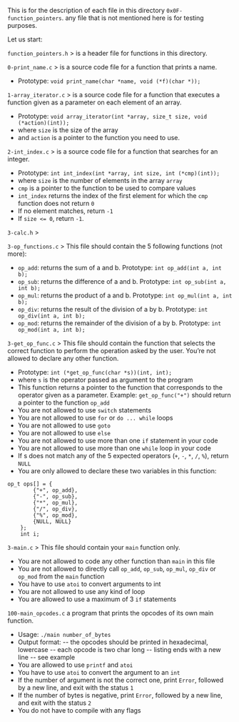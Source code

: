 This is for the description of each file in this directory `0x0F-function_pointers`.
any file that is not mentioned here is for testing purposes.

Let us start:

`function_pointers.h` > is a header file for functions in this directory.

`0-print_name.c` > is a source code file for a function that prints a name.
- Prototype: `void print_name(char *name, void (*f)(char *));`

`1-array_iterator.c` > is a source code file for a function that executes a function given as a parameter on each element of an array.
- Prototype: `void array_iterator(int *array, size_t size, void (*action)(int));`
- where `size` is the size of the array
- and `action` is a pointer to the function you need to use.

`2-int_index.c` > is a source code file for a function that searches for an integer.
- Prototype: `int int_index(int *array, int size, int (*cmp)(int));`
- where `size` is the number of elements in the array `array`
- `cmp` is a pointer to the function to be used to compare values
- `int_index` returns the index of the first element for which the `cmp` function does not return `0`
- If no element matches, return `-1`
- If `size <= 0`, return `-1`.

`3-calc.h` > 



`3-op_functions.c` > This file should contain the 5 following functions (not more):
- `op_add`: returns the sum of a and b. Prototype: `int op_add(int a, int b);`
- `op_sub`: returns the difference of a and b. Prototype: `int op_sub(int a, int b);`
- `op_mul`: returns the product of a and b. Prototype: `int op_mul(int a, int b);`
- `op_div`: returns the result of the division of a by b. Prototype: `int op_div(int a, int b);`
- `op_mod`: returns the remainder of the division of a by b. Prototype: `int op_mod(int a, int b);`

`3-get_op_func.c` > This file should contain the function that selects the correct function to perform the operation asked by the user. You’re not allowed to declare any other function.
- Prototype: `int (*get_op_func(char *s))(int, int);`
- where `s` is the operator passed as argument to the program
- This function returns a pointer to the function that corresponds to the operator given as a parameter. Example: `get_op_func("+")` should return a pointer to the function `op_add`
- You are not allowed to use `switch` statements
- You are not allowed to use `for` or `do ... while` loops
- You are not allowed to use `goto`
- You are not allowed to use `else`
- You are not allowed to use more than one `if` statement in your code
- You are not allowed to use more than one `while` loop in your code
- If s does not match any of the 5 expected operators (`+`, `-`, `*`, `/`, `%`), return `NULL`
- You are only allowed to declare these two variables in this function:
```
op_t ops[] = {
        {"+", op_add},
        {"-", op_sub},
        {"*", op_mul},
        {"/", op_div},
        {"%", op_mod},
        {NULL, NULL}
    };
    int i;
```

`3-main.c` > This file should contain your `main` function only.
- You are not allowed to code any other function than `main` in this file
- You are not allowed to directly call `op_add`, `op_sub`, `op_mul`, `op_div` or `op_mod` from the `main` function
- You have to use `atoi` to convert arguments to int
- You are not allowed to use any kind of loop
- You are allowed to use a maximum of 3 `if` statements

`100-main_opcodes.c` a program that prints the opcodes of its own main function.
- Usage: `./main number_of_bytes`
- Output format:
-- the opcodes should be printed in hexadecimal, lowercase
-- each opcode is two char long
-- listing ends with a new line
-- see example
- You are allowed to use `printf` and `atoi`
- You have to use `atoi` to convert the argument to an `int`
- If the number of argument is not the correct one, print `Error`, followed by a new line, and exit with the status `1`
- If the number of bytes is negative, print `Error`, followed by a new line, and exit with the status `2`
- You do not have to compile with any flags
